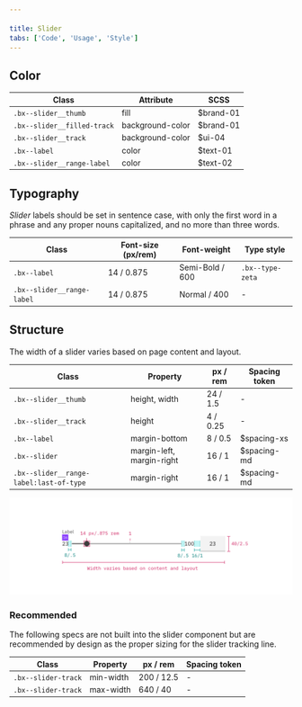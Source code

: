 ```yaml
---

title: Slider
tabs: ['Code', 'Usage', 'Style']
---
```


## Color

| Class                       | Attribute        | SCSS      |
| --------------------------- | ---------------- | --------- |
| `.bx--slider__thumb`        | fill             | $brand-01 |
| `.bx--slider__filled-track` | background-color | $brand-01 |
| `.bx--slider__track`        | background-color | $ui-04    |
| `.bx--label`                | color            | $text-01  |
| `.bx--slider__range-label`  | color            | $text-02  |

## Typography

_Slider_ labels should be set in sentence case, with only the first word in a phrase and any proper nouns capitalized, and no more than three words.

| Class                      | Font-size (px/rem) | Font-weight     | Type style       |
| -------------------------- | ------------------ | --------------- | ---------------- |
| `.bx--label`               | 14 / 0.875         | Semi-Bold / 600 | `.bx--type-zeta` |
| `.bx--slider__range-label` | 14 / 0.875         | Normal / 400    | -                |

## Structure

The width of a slider varies based on page content and layout.

| Class                                   | Property                  | px / rem | Spacing token |
| --------------------------------------- | ------------------------- | -------- | ------------- |
| `.bx--slider__thumb`                    | height, width             | 24 / 1.5 | -             |
| `.bx--slider__track`                    | height                    | 4 / 0.25 | -             |
| `.bx--label`                            | margin-bottom             | 8 / 0.5  | $spacing-xs   |
| `.bx--slider`                           | margin-left, margin-right | 16 / 1   | $spacing-md   |
| `.bx--slider__range-label:last-of-type` | margin-right              | 16 / 1   | $spacing-md   |

<image-component fixed="default" caption="Structure and spacing measurements for slider | px / rem">

![Structure and spacing measurements for slider](images/slider-style-1.png)

</image-component>

### Recommended

The following specs are not built into the slider component but are recommended by design as the proper sizing for the slider tracking line.

| Class               | Property  | px / rem   | Spacing token |
| ------------------- | --------- | ---------- | ------------- |
| `.bx--slider-track` | min-width | 200 / 12.5 | -             |
| `.bx--slider-track` | max-width | 640 / 40   | -             |
